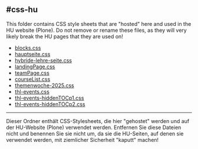 #css-hu
---
This folder contains CSS style sheets that are "hosted" here and used in the HU website (Plone). Do not remove or rename these files, as they will very likely break the HU pages that they are used on!

* [blocks.css](blocks.css)
* [hauptseite.css](hauptseite.css)
* [hybride-lehre-seite.css](hybride-lehre-seite.css)
* [landingPage.css](landingPage.css)
* [teamPage.css](teamPage.css)
* [courseList.css](courseList.css)
* [themenwoche-2025.css](themenwoche-2025.css)
* [thl-events.css](thl-events.css)
* [thl-events-hiddenTOCp1.css](thl-events-hiddenTOCp1.css)
* [thl-events-hiddenTOCp2.css](thl-events-hiddenTOCp2.css)

---
Dieser Ordner enthält CSS-Stylesheets, die hier "gehostet" werden und auf der HU-Website (Plone) verwendet werden. Entfernen Sie diese Dateien nicht und benennen Sie sie nicht um, da sie die HU-Seiten, auf denen sie verwendet werden, mit ziemlicher Sicherheit "kaputt" machen!
